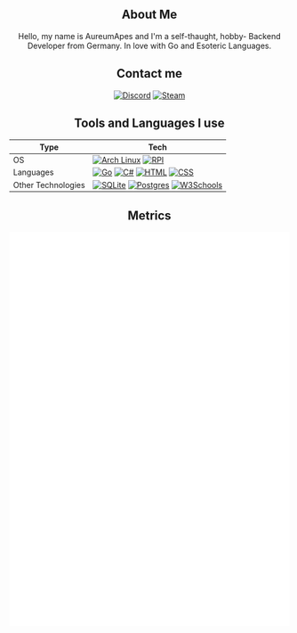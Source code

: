 <div align="center">

About Me
-------

Hello, my name is AureumApes and I'm a self-thaught, hobby- Backend Developer from Germany.
In love with Go and Esoteric Languages.

Contact me
---------------------
[![Discord](https://img.shields.io/badge/Discord-lightgrey?logo=discord&logoColor=grey)](https://discord.com/users/608920482284306434)
[![Steam](https://img.shields.io/badge/Steam-444?logo=steam&logoColor=white)](https://steamcommunity.com/id/AureumApes/)

Tools and Languages I use
----------
| Type| Tech |
|  --  | --  |
| OS | [![Arch Linux](https://img.shields.io/badge/Arch%20Linux-1793D1?style=for-the-badge&logo=arch-linux&logoColor=fff)](#) [![RPI](https://img.shields.io/badge/Raspberry%20Pi-c61a4a?style=for-the-badge&logo=raspberrypi&logoColor=white)](#) |
| Languages | [![Go](https://img.shields.io/badge/Go-%2300ADD8.svg?&style=for-the-badge&logo=go&logoColor=white)](#) [![C#](https://custom-icon-badges.demolab.com/badge/C%23-%23239120.svg?style=for-the-badge&logo=cshrp&logoColor=white)](#) [![HTML](https://img.shields.io/badge/HTML-%23E34F26.svg?style=for-the-badge&logo=html5&logoColor=white)](#) [![CSS](https://img.shields.io/badge/CSS-1572B6?style=for-the-badge&logo=css3&logoColor=fff)](#) |
| Other Technologies | [![SQLite](https://img.shields.io/badge/SQLite-%2307405e.svg?style=for-the-badge&logo=sqlite&logoColor=white)](#) [![Postgres](https://img.shields.io/badge/Postgres-%23316192.svg?style=for-the-badge&logo=postgresql&logoColor=white)](#) [![W3Schools](https://img.shields.io/badge/W3Schools-04AA6D?style=for-the-badge&logo=w3schools&logoColor=fff)](#) |

Metrics
-------
![Metrics](./github-metrics.svg)<br>

</div>

